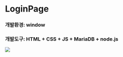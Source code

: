 # LoginPage
### 개발환경: window

### 개발도구: HTML + CSS + JS + MariaDB + node.js

<img src=https://github.com/JiMinL03/LoginPage/assets/147581729/6e8f0745-5aac-4b0f-9971-fe83f5c92643>
